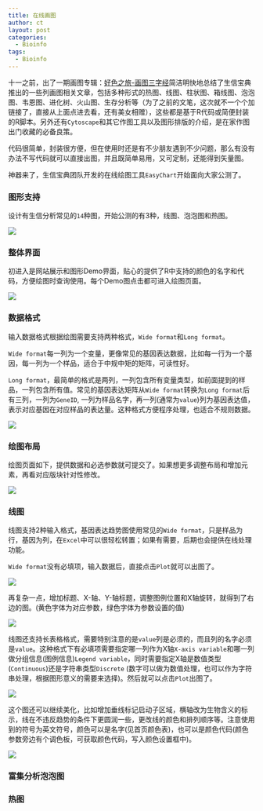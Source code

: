 ```yaml
---
title: 在线画图
author: ct
layout: post
categories:
  - Bioinfo
tags:
  - Bioinfo
---
```


十一之前，出了一期画图专辑：[好色之旅-画图三字经](https://mp.weixin.qq.com/s/bsvB1k17Izom2ldgdwXrdg)简洁明快地总结了生信宝典推出的一些列画图相关文章，包括多种形式的热图、线图、柱状图、箱线图、泡泡图、韦恩图、进化树、火山图、生存分析等（为了之前的文笔，这次就不一个个加链接了，直接从上面点进去看，还有美女相赠），这些都是基于R代码或简便封装的R脚本。另外还有`Cytoscape`和其它作图工具以及图形排版的介绍，是在家作图出门收藏的必备良策。

代码很简单，封装很方便，但在使用时还是有不少朋友遇到不少问题，那么有没有办法不写代码就可以直接出图，并且既简单易用，又可定制，还能得到矢量图。

神器来了，生信宝典团队开发的在线绘图工具`EasyChart`开始面向大家公测了。

### 图形支持

设计有生信分析常见的`14`种图，开始公测的有3种，线图、泡泡图和热图。

![](http://blog.genesino.com/images/imageGP/easyChart_list.png)

### 整体界面

初进入是网站展示和图形Demo界面，贴心的提供了R中支持的颜色的名字和代码，方便绘图时查询使用。每个Demo图点击都可进入绘图页面。

![](http://blog.genesino.com/images/imageGP/easyChart_nav.png)

### 数据格式

输入数据格式根据绘图需要支持两种格式，`Wide format`和`Long format`。

`Wide format`每一列为一个变量，更像常见的基因表达数据，比如每一行为一个基因，每一列为一个样品，适合于中规中矩的矩阵，可读性好。

`Long format`，最简单的格式是两列，一列包含所有变量类型，如前面提到的样品，一列包含所有值。常见的基因表达矩阵从`Wide format`转换为`Long format`后有三列，一列为`GeneID`, 一列为样品名字，再一列(通常为`value`)列为基因表达值，表示对应基因在对应样品的表达量。这种格式方便程序处理，也适合不规则数据。

![](http://blog.genesino.com/images/imageGP/easyChart_data.png)

### 绘图布局

绘图页面如下，提供数据和必选参数就可提交了。如果想更多调整布局和增加元素，再看对应版块针对性修改。

![](http://blog.genesino.com/images/imageGP/easyChart_line.png)

### 线图

线图支持2种输入格式，基因表达趋势图使用常见的`Wide format`，只是样品为行，基因为列，在`Excel`中可以很轻松转置；如果有需要，后期也会提供在线处理功能。

`Wide format`没有必填项，输入数据后，直接点击`Plot`就可以出图了。

![](http://www.ehbio.com/ImageGP/Public/assets/images/Line_1.png)

再复杂一点，增加标题、X-轴、Y-轴标题，调整图例位置和X轴旋转，就得到了右边的图。(黄色字体为对应参数，绿色字体为参数设置的值)

![](http://www.ehbio.com/ImageGP/Public/assets/images/Line_2.png)

线图还支持长表格格式，需要特别注意的是`value`列是必须的，而且列的名字必须是`value`。这种格式下有必填项需要指定哪一列作为X轴`X-axis variable`和哪一列做分组信息(图例信息)`Legend variable`，同时需要指定X轴是数值类型(`Continuous`)还是字符串类型`Discrete` (数字可以做为数值处理，也可以作为字符串处理，根据图形意义的需要来选择)。然后就可以点击`Plot`出图了。

![](http://www.ehbio.com/ImageGP/Public/assets/images/Line_3.png)

这个图还可以继续美化，比如增加垂线标记启动子区域，横轴改为生物含义的标示，线在不违反趋势的条件下更圆润一些，更改线的颜色和排列顺序等。注意使用到的符号为英文符号，颜色可以是名字(见首页颜色表)，也可以是颜色代码(颜色参数旁边有个调色板，可获取颜色代码，写入颜色设置框中)。

![](http://www.ehbio.com/ImageGP/Public/assets/images/Line_4.png)

### 富集分析泡泡图

### 热图
